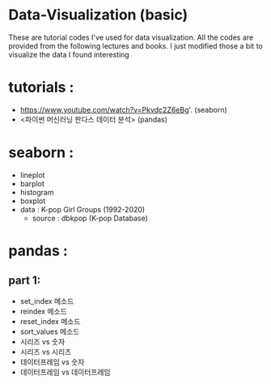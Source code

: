 # Data-Visualization (basic)

These are tutorial codes I've used for data visualization. All the codes are provided from the following lectures and books. I just modified those a bit to visualize the data I found interesting 

# tutorials :
- https://www.youtube.com/watch?v=Pkvdc2Z6eBg'. (seaborn)
- <파이썬 머신러닝 판다스 데이터 분석> (pandas)

# seaborn  : 
- lineplot
- barplot
- histogram 
- boxplot
- data : K-pop Girl Groups (1992-2020)
	- source :  dbkpop (K-pop Database)
	
# pandas : 
 ## part 1:
 - set_index 메소드
 - reindex 메소드
 - reset_index 메소드
 - sort_values 메소드
 - 시리즈 vs 숫자
 - 시리즈 vs 시리즈
 - 데이터프레임 vs 숫자
 - 데이터프레임 vs 데이터프레임
